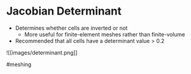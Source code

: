 # Jacobian Determinant
- Determines whether cells are inverted or not
	- More useful for finite-element meshes rather than finite-volume
- Recommended that all cells have a determinant value > 0.2

![[images/determinant.png]]

#meshing